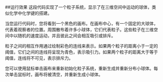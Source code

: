 ##运行效果
这段代码实现了一个粒子系统，显示了在三维空间中运动的球体，类似化学中化学键的搭建。

当您运行代码时，您将看到一个黑色的画布。在画布中心，有一个固定的大球体，代表着观察者的位置。周围散布着许多小球体，它们代表粒子。这些粒子在三维空间中以随机的速度运动，并且彼此之间会相互吸引或排斥。

粒子之间的相互作用通过绘制彩色的连线来表示。如果两个粒子的距离小于一定的阈值，它们之间的连线将呈现为青色，表示吸引力。如果两个粒子的距离大于等于阈值，连线将不可见，表示排斥力。

您可以使用鼠标单击画布来重新初始化粒子系统，重新生成并重新分布小球体。每次单击鼠标时，画布将被清空，并重新生成小球体。
